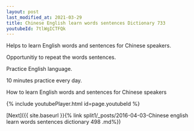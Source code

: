```yaml
---
layout: post
last_modified_at: 2021-03-29
title: Chinese English learn words sentences Dictionary 733 
youtubeId: 7tlWgICTFQk
---
```

 
 
Helps to learn English words and sentences for Chinese speakers.

Opportunitiy to repeat the words sentences. 

Practice English language. 
 
10 minutes practice every day. 
 
How to learn English words and sentences for Chinese speakers 
 
{% include youtubePlayer.html id=page.youtubeId %}
 
 
[Next]({{ site.baseurl }}{% link  split1/_posts/2016-04-03-Chinese english learn words sentences dictionary 498 .md%})
 
